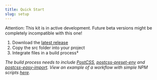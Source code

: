 ```yaml
---
title: Quick Start
slug: setup
---
```


Attention: This kit is in active development. Future beta versions might be completely incompatible with this one!

1. Download the [latest release](https://github.com/felixdorner/baseline/releases/latest)
2. Copy the src folder into your project
3. Integrate files in a build process*

*The build process needs to include [PostCSS](http://postcss.org/), [postcss-preset-env](https://preset-env.cssdb.org/) and [postcss-easy-import](https://github.com/TrySound/postcss-easy-import). View an example of a workflow with simple NPM scripts [here](https://gist.github.com/felixdorner/278fa705aa37cb369a809a4151c7d701).*
